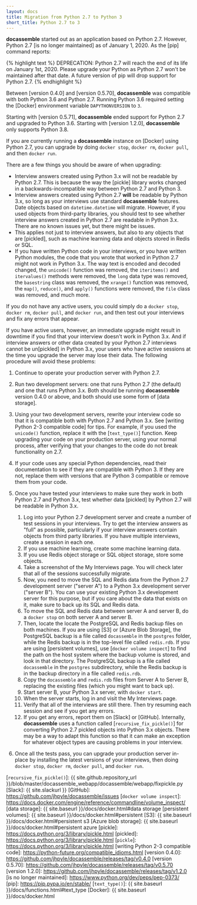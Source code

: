 ```yaml
---
layout: docs
title: Migration from Python 2.7 to Python 3
short_title: Python 2.7 to 3
---
```


**docassemble** started out as an application based on Python 2.7.
However, Python 2.7 [is no longer maintained] as of January 1, 2020.
As the [pip] command reports:

{% highlight text %} 
DEPRECATION: Python 2.7 will reach the end of its life on January
1st, 2020.  Please upgrade your Python as Python 2.7 won't be
maintained after that date. A future version of pip will drop support
for Python 2.7.
{% endhighlight %}

Between [version 0.4.0] and [version 0.5.70], **docassemble** was
compatible with both Python 3.6 and Python 2.7.  Running Python 3.6
required setting the [Docker] environment variable `DAPYTHONVERSION`
to `3`.

Starting with [version 0.5.71], **docassemble** ended support for
Python 2.7 and upgraded to Python 3.6.  Starting with [version 1.2.0],
**docassemble** only supports Python 3.8.

If you are currently running a **docassemble** instance on [Docker]
using Python 2.7, you can upgrade by doing `docker stop`, `docker rm`,
`docker pull`, and then `docker run`.

There are a few things you should be aware of when upgrading:

* Interview answers created using Python 3.x will not be readable by
  Python 2.7.  This is because the way the [pickle] library works
  changed in a backwards-incompatible way between Python 2.7 and
  Python 3.
* Interview answers created using Python 2.7 **will** be readable by
  Python 3.x, so long as your interviews use standard **docassemble**
  features.  Date objects based on `datetime.datetime` will migrate.
  However, if you used objects from third-party libraries, you should
  test to see whether interview answers created in Python 2.7 are
  readable in Python 3.x.  There are no known issues yet, but there
  might be issues.
* This applies not just to interview answers, but also to any objects
  that are [pickled], such as machine learning data and objects stored in
  Redis or SQL.
* If you have written Python code in your interviews, or you have
  written Python modules, the code that you wrote that worked in
  Python 2.7 might not work in Python 3.x.  The way text is encoded
  and decoded changed, the `unicode()` function was removed, the
  `iteritems()` and `itervalues()` methods were removed, the `long`
  data type was removed, the `basestring` class was removed, the
  `xrange()` function was removed, the `map()`, `reduce()`, and
  `apply()` functions were removed, the `file` class was removed, and
  much more.
  
If you do not have any active users, you could simply do a `docker
stop`, `docker rm`, `docker pull`, and `docker run`, and then test out
your interviews and fix any errors that appear.

If you have active users, however, an immediate upgrade might result
in downtime if you find that your interview doesn't work in Python
3.x.  And if interview answers or other data created by your Python
2.7 interviews cannot be un[pickled] in Python 3.x, your users who
have active sessions at the time you upgrade the server may lose their
data.  The following procedure will avoid these problems:

1. Continue to operate your production server with Python 2.7.
2. Run two development servers: one that runs Python 2.7 (the default)
   and one that runs Python 3.x.
   Both should be running **docassemble** version 0.4.0 or above, and
   both should use some form of [data storage].
3. Using your two development servers, rewrite your interview code so
   that it is compatible both with Python 2.7 and Python 3.x.  See
   [writing Python 2-3 compatible code] for tips.  For example, if you
   used the `unicode()` function, replace it with the [`text_type()`]
   function.  Keep upgrading your code on your production server,
   using your normal process, after verifying that your changes to the
   code do not break functionality on 2.7.
4. If your code uses any special Python dependencies, read their
   documentation to see if they are compatible with Python 3.  If they
   are not, replace them with versions that are Python 3 compatible or
   remove them from your code.
5. Once you have tested your interviews to make sure they work in both
   Python 2.7 and Python 3.x, test whether data [pickled] by Python
   2.7 will be readable in Python 3.x.
   
   1. Log into your Python 2.7 development server and create a number of
      test sessions in your interviews.  Try to get the interview answers
      as "full" as possible, particularly if your interview answers
      contain objects from third party libraries.  If you have
      multiple interviews, create a session in each one.
   2. If you use machine learning, create some machine learning data.
   3. If you use Redis object storage or SQL object storage, store
      some objects.
   4. Take a screenshot of the My Interviews page.  You will check
      later that all of the sessions successfully migrate.
   4. Now, you need to move the SQL and Redis data from the Python 2.7
      development server ("server A") to a Python 3.x development
      server ("server B").  You can use your existing Python 3.x
      development server for this purpose, but if you care about the
      data that exists on it, make sure to back up its SQL and Redis
      data.
   5. To move the SQL and Redis data between server A and server B, do
      a `docker stop` on both server A and server B.
   6. Then, locate the locate the PostgreSQL and Redis backup files on
      both machines.  If you are using [S3] or [Azure Blob Storage], the
      PostgreSQL backup is a file called `docassemble` in the
      `postgres` folder, while the Redis backup is in the top-level
      file called `redis.rdb`.  If you are using [persistent volumes],
      use [`docker volume inspect`] to find the path on the host
      system where the backup volume is stored, and look in that
      directory.  The PostgreSQL backup is a file called `docassemble` in the
      `postgres` subdirectory, while the Redis backup is in the backup
      directory in a file called `redis.rdb`.
   7. Copy the `docassemble` and `redis.rdb` files from Server A to
      Server B, replacing the existing files (which you might want to
      back up).
   8. Start server B, your Python 3.x server, with `docker start`.
   9. When the server starts, log in and visit the My Interviews
      page.
   10. Verify that all of the interviews are still there.  Then try
       resuming each session and see if you get any errors.
   11. If you get any errors, report them on [Slack] or [GitHub].
       Internally, **docassemble** uses a function called
       [`recursive_fix_pickle()`] for converting Python 2.7
       pickled objects into Python 3.x objects.  There may be a way to
       adapt this function so that it can make an exception for
       whatever object types are causing problems in your interview.

6. Once all the tests pass, you can upgrade your production server
   in-place by installing the latest versions of your interviews, then
   doing `docker stop`, `docker rm`, `docker pull`, and `docker run`.

[`recursive_fix_pickle()`]: {{ site.github.repository_url }}/blob/master/docassemble_webapp/docassemble/webapp/fixpickle.py
[Slack]: {{ site.slackurl }}
[GitHub]: https://github.com/jhpyle/docassemble/issues
[`docker volume inspect`]: https://docs.docker.com/engine/reference/commandline/volume_inspect/
[data storage]: {{ site.baseurl }}/docs/docker.html#data storage
[persistent volumes]: {{ site.baseurl }}/docs/docker.html#persistent
[S3]: {{ site.baseurl }}/docs/docker.html#persistent s3
[Azure blob storage]: {{ site.baseurl }}/docs/docker.html#persistent azure
[pickle]: https://docs.python.org/3/library/pickle.html
[pickled]: https://docs.python.org/3/library/pickle.html
[`pickle`]: https://docs.python.org/3/library/pickle.html
[writing Python 2-3 compatible code]: https://python-future.org/compatible_idioms.html
[version 0.4.0]: https://github.com/jhpyle/docassemble/releases/tag/v0.4.0
[version 0.5.70]: https://github.com/jhpyle/docassemble/releases/tag/v0.5.70
[version 1.2.0]: https://github.com/jhpyle/docassemble/releases/tag/v1.2.0
[is no longer maintained]: https://www.python.org/dev/peps/pep-0373/
[pip]: https://pip.pypa.io/en/stable/
[`text_type()`]: {{ site.baseurl }}/docs/functions.html#text_type
[Docker]: {{ site.baseurl }}/docs/docker.html

